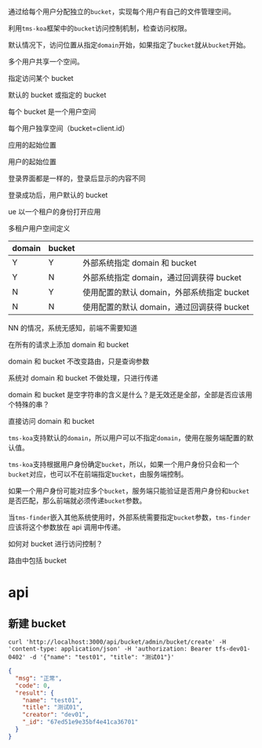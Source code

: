 通过给每个用户分配独立的`bucket`，实现每个用户有自己的文件管理空间。

利用`tms-koa`框架中的`bucket`访问控制机制，检查访问权限。

默认情况下，访问位置从指定`domain`开始，如果指定了`bucket`就从`bucket`开始。

多个用户共享一个空间。

指定访问某个 bucket

默认的 bucket 或指定的 bucket

每个 bucket 是一个用户空间

每个用户独享空间（bucket=client.id）

应用的起始位置

用户的起始位置

登录界面都是一样的，登录后显示的内容不同

登录成功后，用户默认的 bucket

ue 以一个租户的身份打开应用

多租户用户空间定义

| domain | bucket |                                            |
| ------ | ------ | ------------------------------------------ |
| Y      | Y      | 外部系统指定 domain 和 bucket              |
| Y      | N      | 外部系统指定 domain，通过回调获得 bucket   |
| N      | Y      | 使用配置的默认 domain，外部系统指定 bucket |
| N      | N      | 使用配置的默认 domain，通过回调获得 bucket |

NN 的情况，系统无感知，前端不需要知道

在所有的请求上添加 domain 和 bucket

domain 和 bucket 不改变路由，只是查询参数

系统对 domain 和 bucket 不做处理，只进行传递

domain 和 bucket 是空字符串的含义是什么？是无效还是全部，全部是否应该用个特殊的串？

直接访问 domain 和 bucket

`tms-koa`支持默认的`domain`，所以用户可以不指定`domain`，使用在服务端配置的默认值。

`tms-koa`支持根据用户身份确定`bucket`，所以，如果一个用户身份只会和一个`bucket`对应，也可以不在前端指定`bucket`，由服务端控制。

如果一个用户身份可能对应多个`bucket`，服务端只能验证是否用户身份和`bucket`是否匹配，那么前端就必须传递`bucket`参数。

当`tms-finder`嵌入其他系统使用时，外部系统需要指定`bucket`参数，`tms-finder`应该将这个参数放在 api 调用中传递。

如何对 bucket 进行访问控制？

路由中包括 bucket

# api

## 新建 bucket

```shell
curl 'http://localhost:3000/api/bucket/admin/bucket/create' -H 'content-type: application/json' -H 'authorization: Bearer tfs-dev01-0402' -d '{"name": "test01", "title": "测试01"}'
```

```json
{
  "msg": "正常",
  "code": 0,
  "result": {
    "name": "test01",
    "title": "测试01",
    "creator": "dev01",
    "_id": "67ed51e9e35bf4e41ca36701"
  }
}
```
